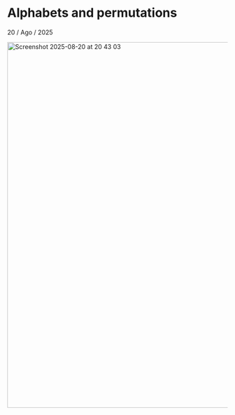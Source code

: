 # Alphabets and permutations
20 / Ago / 2025

<img width="849" height="836" alt="Screenshot 2025-08-20 at 20 43 03" src="https://github.com/user-attachments/assets/0f286fb3-e985-48c0-9884-e7da4353ecb3" />
